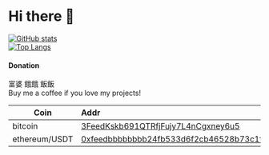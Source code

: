 # Hi there 👋

<!--
**KusakabeShi/KusakabeShi** is a ✨ _special_ ✨ repository because its `README.md` (this file) appears on your GitHub profile.

Here are some ideas to get you started:

- 🔭 I’m currently working on ...
- 🌱 I’m currently learning ...
- 👯 I’m looking to collaborate on ...
- 🤔 I’m looking for help with ...
- 💬 Ask me about ...
- 📫 How to reach me: ...
- 😄 Pronouns: ...
- ⚡ Fun fact: ...
-->


[![GitHub stats](https://github-readme-stats.vercel.app/api?username=KusakabeShi&count_private=true&show_icons=true)](#)  
[![Top Langs](https://github-readme-stats.vercel.app/api/top-langs/?username=KusakabeShi&layout=compact&hide=C,yacc,M4,Lex,Makefile,Perl,Roff)](#)

#### Donation

富婆 餓餓 飯飯  
Buy me a coffee if you love my projects!

Coin|Addr
--|:--
bitcoin| [3FeedKskb691QTRfjFujy7L4nCgxney6u5](https://btc.com/3FeedKskb691QTRfjFujy7L4nCgxney6u5)  
ethereum/USDT| [0xfeedbbbbbbbb24fb533d6f2cb46528b73c1f8c7b](https://etherscan.io/address/0xfeedbbbbbbbb24fb533d6f2cb46528b73c1f8c7b)
